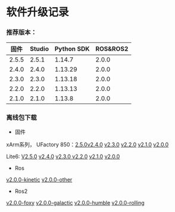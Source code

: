 # 软件升级记录

### 推荐版本：

| 固件  | Studio | Python SDK | ROS&ROS2 |
| ----- |--------| ---------- | -------- |
| 2.5.5 | 2.5.1  | 1.14.7     | 2.0.0    |
| 2.4.0 | 2.4.0  | 1.13.29    | 2.0.0    |
| 2.3.0 | 2.3.0  | 1.13.18    | 2.0.0    |
| 2.2.0 | 2.2.0  | 1.13.13    | 2.0.0    |
| 2.1.0 | 2.1.0  | 1.13.8     | 2.0.0    |


### 离线包下载

* 固件

&#x20;         xArm系列， UFactory 850：[2.5.0](https://share.weiyun.com/cL2iMSAm)[v2.4.0](https://pan.baidu.com/s/1qavlHFxlz-7KM0zXe1-dCw?pwd=ufuf)   [v2.3.0](https://pan.baidu.com/s/17FaNZwgOjqQegq4K5m6PoQ?pwd=ufuf#list/path=%2F)    [ v2.2.0](https://pan.baidu.com/s/1IDni7Oa0CaTX-8GbREgh-A?pwd=ufuf)     [v2.1.0](https://pan.baidu.com/s/1Zev3FKiHnaXLhcEC0mbV8A?pwd=ufuf)     [v2.0.0](https://pan.baidu.com/s/1R7OQVafl52jl4WLKOfqoWg?pwd=ufuf)

&#x20;         Lite6: [V2.5.0](https://share.weiyun.com/lqKTZZNF) [v2.4.0](https://pan.baidu.com/s/1ZHhfrS1QWTAcogbQ3hixpg?pwd=ufuf)   [v2.3.0](https://pan.baidu.com/s/1\_vklTAZe0jTpPEF1vtTs8Q?pwd=ufuf)[ ](https://pan.baidu.com/s/1RzyJXHH0hnMfZyj0R5yzbA?pwd=ufuf)    [v2.2.0](https://pan.baidu.com/s/1RmXKABtXVBWg24Crg1SGnw?pwd=ufuf)     [v2.1.0](https://pan.baidu.com/s/1ADBvFfJkbEDT45EsfIAvog?pwd=ufuf)     [v2.0.0](https://pan.baidu.com/s/1z-qOl0CMqe7Gx0ELi24wdQ?pwd=ufuf)

* Ros

&#x20;          [v2.0.0-kinetic](https://github.com/xArm-Developer/xarm\_ros/releases/tag/v2.0.0-kinetic)     [v2.0.0-other](https://github.com/xArm-Developer/xarm\_ros/releases/tag/v2.0.0)

* Ros2

&#x20;          [v2.0.0-foxy](https://github.com/xArm-Developer/xarm\_ros2/releases/tag/v2.0.0-foxy)    [ v2.0.0-galactic](https://github.com/xArm-Developer/xarm\_ros2/releases/tag/v2.0.0-galactic)     [v2.0.0-humble](https://github.com/xArm-Developer/xarm\_ros2/releases/tag/v2.0.0-humble)     [v2.0.0-rolling](https://github.com/xArm-Developer/xarm\_ros2/releases/tag/v2.0.0-rolling)

